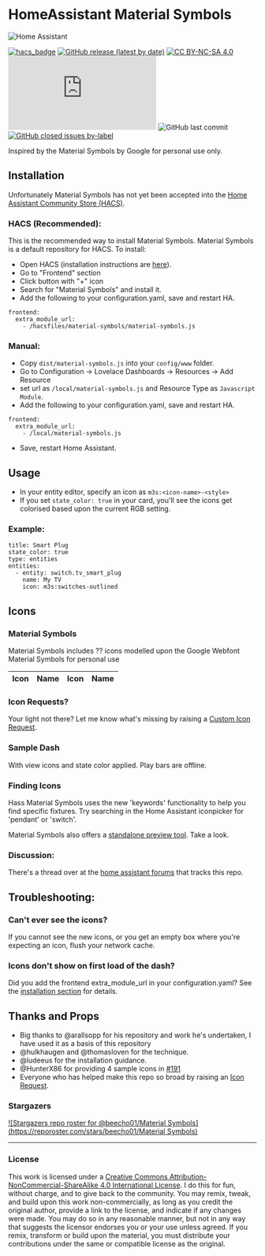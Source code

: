 # HomeAssistant Material Symbols
![Home Assistant](https://img.shields.io/badge/home%20assistant-%2341BDF5.svg?style=for-the-badge&logo=home-assistant&logoColor=white)

[![hacs_badge](https://img.shields.io/badge/HACS-Default-41BDF5.svg)](https://github.com/hacs/integration)
[![GitHub release (latest by date)](https://img.shields.io/github/v/release/beecho01/material-symbols)](https://github.com/beecho01/material-symbols/releases)
[![CC BY-NC-SA 4.0][cc-by-nc-sa-shield]][cc-by-nc-sa]
![GitHub file size in bytes](https://img.shields.io/github/size/beecho01/material-symbols/dist/material-symbols.js?label=plugin%20size)
![GitHub last commit](https://img.shields.io/github/last-commit/beecho01/material-symbols)
[![GitHub closed issues by-label](https://img.shields.io/github/issues-closed/beecho01/material-symbols/icon%20request?label=community%20requests)](https://github.com/beecho01/material-symbols/issues?q=is%3Aclosed+label%3A"icon+request")

[cc-by-nc-sa]: http://creativecommons.org/licenses/by-nc-sa/4.0/
[cc-by-nc-sa-image]: https://licensebuttons.net/l/by-nc-sa/4.0/88x31.png
[cc-by-nc-sa-shield]: https://img.shields.io/badge/License-CC%20BY--NC--SA%204.0-lightgrey.svg


Inspired by the Material Symbols by Google for personal use only.

## <a name="installation"></a>Installation

Unfortunately Material Symbols has not yet been accepted into the [Home Assistant Community Store (HACS)](https://hacs.xyz).

### HACS (Recommended):
This is the recommended way to install Material Symbols. Material Symbols is a default repository for HACS. To install:

- Open HACS (installation instructions are [here](https://hacs.xyz/docs/installation/installation/)).
- Go to "Frontend" section
- Click button with "+" icon
- Search for "Material Symbols" and install it.
- Add the following to your configuration.yaml, save and restart HA.
```
frontend:
  extra_module_url:
    - /hacsfiles/material-symbols/material-symbols.js
```

### Manual:
- Copy `dist/material-symbols.js` into your `config/www` folder.
- Go to Configuration -> Lovelace Dashboards -> Resources -> Add Resource
- set url as `/local/material-symbols.js` and Resource Type as `Javascript Module`.
- Add the following to your configuration.yaml, save and restart HA.
```
frontend:
  extra_module_url:
    - /local/material-symbols.js
```

- Save, restart Home Assistant.


## Usage
- In your entity editor, specify an icon as `m3s:<icon-name>-<style>`
- If you set `state_color: true` in your card, you'll see the icons get colorised based upon the current RGB setting.

### Example:

```
title: Smart Plug
state_color: true
type: entities
entities:
  - entity: switch.tv_smart_plug
    name: My TV
    icon: m3s:switches-outlined
```

## Icons

### Material Symbols

Material Symbols includes ?? icons modelled upon the Google Webfont Material Symbols for personal use

[//]: # (Start Material Symbols)

| Icon | Name | Icon | Name 
| :--- | :--- | :--- | :--- |

[//]: # (End Material Symbols)

### Icon Requests?
Your light not there? Let me know what's missing by raising a [Custom Icon Request](https://github.com/beecho01/material-symbols/issues/new?assignees=beecho01&labels=icon+request&template=custom-icon-request.md&title=Icon%20Request%20%5Bname%20of%20fixture%5D).

### Sample Dash
With view icons and state color applied. Play bars are offline.

### Finding Icons
Hass Material Symbols uses the new 'keywords' functionality to help you find specific fixtures. Try searching in the Home Assistant iconpicker for 'pendant' or 'switch'.

Material Symbols also offers a [standalone preview tool](https://beecho01.github.io/material-symbols/docs/build/tester/iconfinder.html). Take a look.

### Discussion:
There's a thread over at the [home assistant forums](https://community.home-assistant.io/) that tracks this repo.

## Troubleshooting:

### Can't ever see the icons?
If you cannot see the new icons, or you get an empty box where you're expecting an icon, flush your network cache.

### Icons don't show on first load of the dash?
Did you add the frontend extra_module_url in your configuration.yaml? See the [installation section](#installation) for details.

## Thanks and Props
- Big thanks to @arallsopp for his repository and work he's undertaken, I have used it as a basis of this repository
- @hulkhaugen and @thomasloven for the technique.
- @ludeeus for the installation guidance.
- @HunterX86 for providing 4 sample icons in [#191](https://github.com/beecho01/material-symbols/issues/191)
- Everyone who has helped make this repo so broad by raising an [Icon Request](https://github.com/beecho01/material-symbols/issues/new?assignees=beecho01&labels=icon+request&template=custom-icon-request.md&title=Icon%20Request%20%5Bname%20of%20fixture%5D).

### Stargazers
[![Stargazers repo roster for @beecho01/Material Symbols](https://reporoster.com/stars/beecho01/Material Symbols)](https://github.com/beecho01/material-symbols/stargazers)

---

### License

This work is licensed under a
[Creative Commons Attribution-NonCommercial-ShareAlike 4.0 International License][cc-by-nc-sa].
I do this for fun, without charge, and to give back to the community. You may remix, tweak, and build upon this work non-commercially, as long as you credit the original author, provide a link to the license, and indicate if any changes were made. You may do so in any reasonable manner, but not in any way that suggests the licensor endorses you or your use unless agreed. If you remix, transform or build upon the material, you must distribute your contributions under the same or compatible license as the original. 


